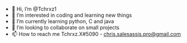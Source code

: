 - 👋 Hi, I’m @Tchrxz1
- 👀 I’m interested in coding and learning new things
- 🌱 I’m currently learning python, C and java
- 💞️ I’m looking to collaborate on small projects
- 📫 How to reach me Tchrxz.X#5090 - chris.salesassis.pro@gmail.com

<!---
Tchrxz1/Tchrxz1 is a ✨ special ✨ repository because its `README.md` (this file) appears on your GitHub profile.
You can click the Preview link to take a look at your changes.
--->
